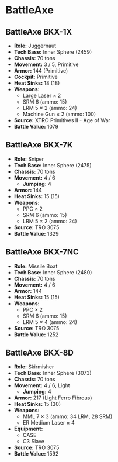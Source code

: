 # BattleAxe
## BattleAxe BKX-1X
- **Role:** Juggernaut
- **Tech Base:** Inner Sphere (2459)
- **Chassis:** 70 tons
- **Movement:** 3 / 5, Primitive
- **Armor:** 144 (Primitive)
- **Cockpit:** Primitive
- **Heat Sinks:** 18 (18)
- **Weapons:**
  - Large Laser × 2
  - SRM 6 (ammo: 15)
  - LRM 5 × 2 (ammo: 24)
  - Machine Gun × 2 (ammo: 100)
- **Source:** XTRO Primitives II - Age of War
- **Battle Value:** 1079

## BattleAxe BKX-7K
- **Role:** Sniper
- **Tech Base:** Inner Sphere (2475)
- **Chassis:** 70 tons
- **Movement:** 4 / 6
  - **Jumping:** 4
- **Armor:** 144
- **Heat Sinks:** 15 (15)
- **Weapons:**
  - PPC × 2
  - SRM 6 (ammo: 15)
  - LRM 5 × 2 (ammo: 24)
- **Source:** TRO 3075
- **Battle Value:** 1329

## BattleAxe BKX-7NC
- **Role:** Missile Boat
- **Tech Base:** Inner Sphere (2480)
- **Chassis:** 70 tons
- **Movement:** 4 / 6
- **Armor:** 144
- **Heat Sinks:** 15 (15)
- **Weapons:**
  - PPC × 2
  - SRM 6 (ammo: 15)
  - LRM 5 × 4 (ammo: 24)
- **Source:** TRO 3075
- **Battle Value:** 1252

## BattleAxe BKX-8D
- **Role:** Skirmisher
- **Tech Base:** Inner Sphere (3073)
- **Chassis:** 70 tons
- **Movement:** 4 / 6, Light
  - **Jumping:** 4
- **Armor:** 217 (Light Ferro Fibrous)
- **Heat Sinks:** 15 (30)
- **Weapons:**
  - MML 7 × 3 (ammo: 34 LRM, 28 SRM)
  - ER Medium Laser × 4
- **Equipment:**
  - CASE
  - C3 Slave
- **Source:** TRO 3075
- **Battle Value:** 1592

